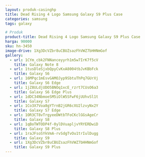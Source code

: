 ```yaml
---
layout: produk-casinghp
title: Dead Rising 4 Logo Samsung Galaxy S9 Plus Case
categories: samsung
tags: galaxy

# Produk
product-title: Dead Rising 4 Logo Samsung Galaxy S9 Plus Case
harga: 90000
sku: hn-3450
image-drive: 1Xg3DcVZbr8uCBUZsazFhVWZ7bHHNmGof
gallery:
  - url: 1CYm_cbk2FNNanceyyrh1m5w7IrK7f5cV
    title: Galaxy Note 8
  - url: 1tusDleSjxbQpyCvKxA8004tbJvKBbFck
    title: Galaxy S6
  - url: 16MPqc1mEsvGAMOJyp9SbtuThPq7GUrXj
    title: Galaxy S6 Edge
  - url: 1jZ8ULdjUDO5BNOq1xcE_rzrt7CUsO6a3
    title: Galaxy S6 Edge Plus
  - url: 1dDC34NbmoeSM5iOlW5SFwF6jUUhvSl1t
    title: Galaxy S7
  - url: 1Co3X7Voa8gYTrnB2jGR6cXU2lzvyNx2Y
    title: Galaxy S7 Edge
  - url: 1OR3CT8vTrgyeeDWtbTFoCKclGGsAgeCr
    title: Galaxy S8
  - url: 1qBoTWTODP4f-0ylDVuapljvYRYERDwiD
    title: Galaxy S8 Plus
  - url: 1raJFsoSYkVmA-rvSdgTvOu1trIulDugg
    title: Galaxy S9
  - url: 1Xg3DcVZbr8uCBUZsazFhVWZ7bHHNmGof
    title: Galaxy S9 Plus
---
```


